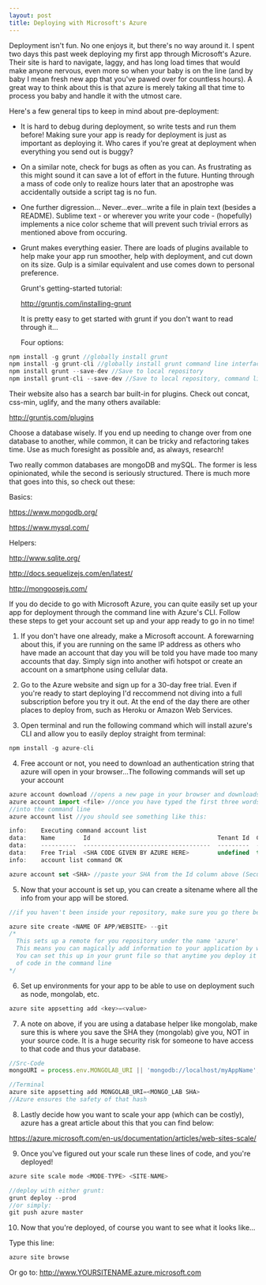 ```yaml
---
layout: post
title: Deploying with Microsoft's Azure
---
```


  Deployment isn't fun. No one enjoys it, but there's no way around it.
I spent two days this past week deploying my first app through Microsoft's Azure.
Their site is hard to navigate, laggy, and has long load times that would make anyone nervous,
even more so when your baby is on the line (and by baby I mean fresh new app that you've pawed 
over for countless hours). A great way to think about this is that azure is merely taking all 
that time to process you baby and handle it with the utmost care.

  Here's a few general tips to keep in mind about pre-deployment:

* It is hard to debug during deployment, so write tests and run them before!
 Making sure your app is ready for deployment is just as important as deploying it. 
 Who cares if you're great at deployment when everything you send out is buggy?

* On a similar note, check for bugs as often as you can.
 As frustrating as this might sound it can save a lot of effort in the future. 
Hunting through a mass of code only to realize hours later that an apostrophe 
was accidentally outside a script tag is no fun.

* One further digression...
Never...ever...write a file in plain text (besides a README).
Sublime text - or wherever you write your code - (hopefully)
implements a nice color scheme that will prevent such trivial
errors as mentioned above from occuring.

* Grunt makes everything easier.
There are loads of plugins available to help make your app run smoother, help
with deployment, and cut down on its size. Gulp is a similar equivalent and use 
comes down to personal preference.

  Grunt's getting-started tutorial:
     
  <http://gruntjs.com/installing-grunt>

  It is pretty easy to get started with grunt if you don't want to read through it... 

  Four options:
  
```javascript
npm install -g grunt //globally install grunt
npm install -g grunt-cli //globally install grunt command line interface (CLI) version
npm install grunt --save-dev //Save to local repository
npm install grunt-cli --save-dev //Save to local repository, command line
```
 
  Their website also has a search bar built-in for plugins.
  Check out concat, css-min, uglify, and the many others available:

  <http://gruntjs.com/plugins>

  Choose a database wisely. 
  If you end up needing to change over from one database to another, while common,
  it can be tricky and refactoring takes time. Use as much foresight as possible and, 
  as always, research!

  Two really common databases are mongoDB and mySQL. The former is less opinionated, while the second
  is seriously structured. There is much more that goes into this, so check out these:

  Basics:
    
  <https://www.mongodb.org/>
    
  <https://www.mysql.com/>
        
  Helpers:
    
  <http://www.sqlite.org/>
    
  <http://docs.sequelizejs.com/en/latest/>
    
  <http://mongoosejs.com/>

If you do decide to go with Microsoft Azure, you can quite easily set up your app for deployment 
through the command line with Azure's CLI. Follow these steps to get your account set up and
your app ready to go in no time!
    
  1. If you don't have one already, make a Microsoft account. A forewarning about this, if
  you are running on the same IP address as others who have made an account that day you will
  be told you have made too many accounts that day. Simply sign into another wifi hotspot or
  create an account on a smartphone using cellular data. 

  2. Go to the Azure website and sign up for a 30-day free trial. Even if you're ready to start
  deploying I'd reccommend not diving into a full subscription before you try it out. At the end
  of the day there are other places to deploy from, such as Heroku or Amazon Web Services. 

  3. Open terminal and run the following command which will install azure's CLI and allow you
  to easily deploy straight from terminal:

```javascript
npm install -g azure-cli
```
  4. Free account or not, you need to download an authentication string that azure will open
  in your browser...The following commands will set up your account

```javascript
azure account download //opens a new page in your browser and downloads file
azure account import <file> //once you have typed the first three words you can simply drag the file
//into the command line
azure account list //you should see something like this:

info:    Executing command account list
data:    Name        Id                                    Tenant Id  Current
data:    ----------  ------------------------------------  ---------  -------
data:    Free Trial  <SHA CODE GIVEN BY AZURE HERE>        undefined  true   
info:    account list command OK

azure account set <SHA> //paste your SHA from the Id column above (Secure Hash Algorithm)
```
  5. Now that your account is set up, you can create a sitename where all the info from your app will
  be stored. 

```javascript
//if you haven't been inside your repository, make sure you go there before the next line of code

azure site create <NAME OF APP/WEBSITE> --git
/*
  This sets up a remote for you repository under the name 'azure'
  This means you can magically add information to your application by writing 'git push azure master'!
  You can set this up in your grunt file so that anytime you deploy it automaticly runs that line
  of code in the command line
*/
```
  6. Set up environments for your app to be able to use on deployment such as node, mongolab, etc.

```javascript      
azure site appsetting add <key>=<value>
```  
  7. A note on above, if you are using a database helper like mongolab, make sure this is where you save 
  the SHA they (mongolab) give you, NOT in your source code. It is a huge security risk for someone to 
  have access to that code and thus your database. 

```javascript
//Src-Code
mongoURI = process.env.MONGOLAB_URI || 'mongodb://localhost/myAppName';

//Terminal
azure site appsetting add MONGOLAB_URI=<MONGO_LAB SHA>
//Azure ensures the safety of that hash
```
  8. Lastly decide how you want to scale your app (which can be costly), azure has a great article about
  this that you can find below:

  <https://azure.microsoft.com/en-us/documentation/articles/web-sites-scale/>
  
  9. Once you've figured out your scale run these lines of code, and you're deployed!

```javascript
azure site scale mode <MODE-TYPE> <SITE-NAME>

//deploy with either grunt:
grunt deploy --prod 
//or simply:
git push azure master
```
  10. Now that you're deployed, of course you want to see what it looks like...

  Type this line:
  
```javascript
azure site browse 
```

  Or go to: http://www.YOURSITENAME.azure.microsoft.com



